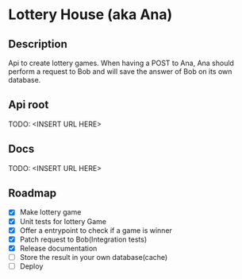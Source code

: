 # Lottery House (aka Ana)

## Description

Api to create lottery games. When having a POST to Ana, Ana should perform a request to Bob and will save the answer of Bob on its own database.

## Api root

TODO: \<INSERT URL HERE\>

## Docs

TODO: \<INSERT URL HERE\>

## Roadmap

- [x] Make lottery game
- [x] Unit tests for lottery Game
- [x] Offer a entrypoint to check if a game is winner
- [x] Patch request to Bob(Integration tests)
- [x] Release documentation
- [ ] Store the result in your own database(cache)
- [ ] Deploy
